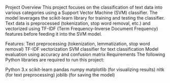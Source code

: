 Project Overview
This project focuses on the classification of text data into various categories using a Support Vector Machine (SVM) classifier. The model leverages the scikit-learn library for training and testing the classifier. Text data is preprocessed (tokenization, stop word removal, etc.) and vectorized using TF-IDF (Term Frequency-Inverse Document Frequency) features before feeding it into the SVM model.

Features:
Text preprocessing (tokenization, lemmatization, stop word removal)
TF-IDF vectorization
SVM classifier for text classification
Model evaluation using accuracy and confusion matrix
Requirements
The following Python libraries are required to run this project:

Python 3.x
scikit-learn
pandas
numpy
matplotlib (for visualizing results)
nltk (for text preprocessing)
joblib (for saving the model)
